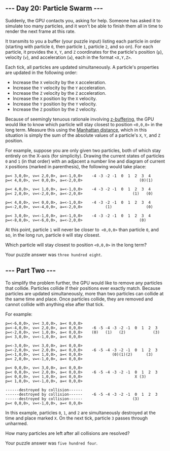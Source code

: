 ## --- Day 20: Particle Swarm ---

Suddenly, the GPU contacts you, asking for help. Someone has asked it to simulate too many particles, and it won't be able to finish them all in time to render the next frame at this rate.

It transmits to you a buffer (your puzzle input) listing each particle in order (starting with particle ```0```, then particle ```1```, particle ```2```, and so on). For each particle, it provides the ```X```, ```Y```, and ```Z``` coordinates for the particle's position (```p```), velocity (```v```), and acceleration (```a```), each in the format ```<X,Y,Z>```.

Each tick, all particles are updated simultaneously. A particle's properties are updated in the following order:

- Increase the ```X``` velocity by the ```X``` acceleration.
- Increase the ```Y``` velocity by the ```Y``` acceleration.
- Increase the ```Z``` velocity by the ```Z``` acceleration.
- Increase the ```X``` position by the ```X``` velocity.
- Increase the ```Y``` position by the ```Y``` velocity.
- Increase the ```Z``` position by the ```Z``` velocity.

Because of seemingly tenuous rationale involving [z-buffering](https://en.wikipedia.org/wiki/Z-buffering), the GPU would like to know which particle will stay closest to position ```<0,0,0>``` in the long term. Measure this using the [Manhattan distance](https://en.wikipedia.org/wiki/Taxicab_geometry), which in this situation is simply the sum of the absolute values of a particle's ```X```, ```Y```, and ```Z``` position.

For example, suppose you are only given two particles, both of which stay entirely on the X-axis (for simplicity). Drawing the current states of particles ```0``` and ```1``` (in that order) with an adjacent a number line and diagram of current ```X``` positions (marked in parenthesis), the following would take place:

```text
p=< 3,0,0>, v=< 2,0,0>, a=<-1,0,0>    -4 -3 -2 -1  0  1  2  3  4
p=< 4,0,0>, v=< 0,0,0>, a=<-2,0,0>                         (0)(1)

p=< 4,0,0>, v=< 1,0,0>, a=<-1,0,0>    -4 -3 -2 -1  0  1  2  3  4
p=< 2,0,0>, v=<-2,0,0>, a=<-2,0,0>                      (1)   (0)

p=< 4,0,0>, v=< 0,0,0>, a=<-1,0,0>    -4 -3 -2 -1  0  1  2  3  4
p=<-2,0,0>, v=<-4,0,0>, a=<-2,0,0>          (1)               (0)

p=< 3,0,0>, v=<-1,0,0>, a=<-1,0,0>    -4 -3 -2 -1  0  1  2  3  4
p=<-8,0,0>, v=<-6,0,0>, a=<-2,0,0>                         (0)   
```

At this point, particle ```1``` will never be closer to``` <0,0,0>``` than particle ```0```, and so, in the long run, particle ```0``` will stay closest.

Which particle will stay closest to position ```<0,0,0>``` in the long term?

Your puzzle answer was ```three hundred eight```.

## --- Part Two ---

To simplify the problem further, the GPU would like to remove any particles that collide. Particles collide if their positions ever exactly match. Because particles are updated simultaneously, more than two particles can collide at the same time and place. Once particles collide, they are removed and cannot collide with anything else after that tick.

For example:

```text
p=<-6,0,0>, v=< 3,0,0>, a=< 0,0,0>    
p=<-4,0,0>, v=< 2,0,0>, a=< 0,0,0>    -6 -5 -4 -3 -2 -1  0  1  2  3
p=<-2,0,0>, v=< 1,0,0>, a=< 0,0,0>    (0)   (1)   (2)            (3)
p=< 3,0,0>, v=<-1,0,0>, a=< 0,0,0>

p=<-3,0,0>, v=< 3,0,0>, a=< 0,0,0>    
p=<-2,0,0>, v=< 2,0,0>, a=< 0,0,0>    -6 -5 -4 -3 -2 -1  0  1  2  3
p=<-1,0,0>, v=< 1,0,0>, a=< 0,0,0>             (0)(1)(2)      (3)   
p=< 2,0,0>, v=<-1,0,0>, a=< 0,0,0>

p=< 0,0,0>, v=< 3,0,0>, a=< 0,0,0>    
p=< 0,0,0>, v=< 2,0,0>, a=< 0,0,0>    -6 -5 -4 -3 -2 -1  0  1  2  3
p=< 0,0,0>, v=< 1,0,0>, a=< 0,0,0>                       X (3)      
p=< 1,0,0>, v=<-1,0,0>, a=< 0,0,0>

------destroyed by collision------    
------destroyed by collision------    -6 -5 -4 -3 -2 -1  0  1  2  3
------destroyed by collision------                      (3)         
p=< 0,0,0>, v=<-1,0,0>, a=< 0,0,0>
```

In this example, particles ```0```, ```1```, and ```2``` are simultaneously destroyed at the time and place marked ```X```. On the next tick, particle ```3``` passes through unharmed.

How many particles are left after all collisions are resolved?

Your puzzle answer was ```five hundred four```.